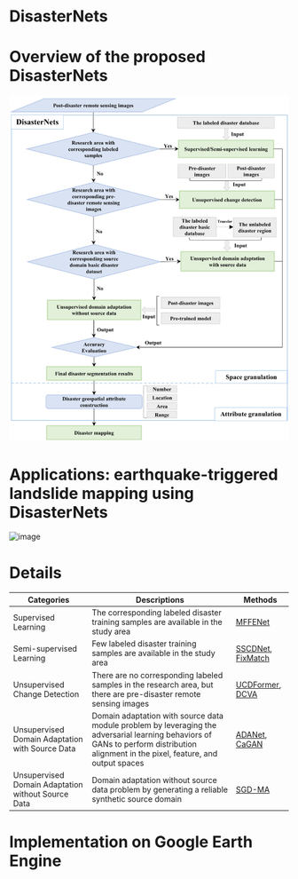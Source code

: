 # DisasterNets
# Overview of the proposed DisasterNets
![image](https://github.com/HydroPML/DisasterNets/blob/main/Figures/fig1.png)
# Applications: earthquake-triggered landslide mapping using DisasterNets
![image](https://github.com/HydroPML/DisasterNets/blob/main/Figures/fig2.png)
# Details
| Categories  | Descriptions | Methods |
| ------------- | ------------- | ------------- |
| Supervised Learning | The corresponding labeled disaster training samples are available in the study area  | [MFFENet](https://link.springer.com/article/10.1007/s10346-022-01847-1?awc=26429_1686916238_e947d0c7807a9c3dd12b0a292dd2461c&utm_medium=affiliate&utm_source=awin&utm_campaign=CONR_BOOKS_ECOM_DE_PHS) |
| Semi-supervised Learning  | Few  labeled disaster training samples are available in the study area | [SSCDNet](https://www.mdpi.com/2072-4292/14/11/2641), [FixMatch](https://github.com/google-research/fixmatch)  |
| Unsupervised Change Detection  |  There are no corresponding labeled samples in the research area, but there are pre-disaster remote sensing images | [UCDFormer](https://ieeexplore.ieee.org/abstract/document/10144178), [DCVA](https://github.com/sudipansaha/dcvaVHROptical)  |
| Unsupervised Domain Adaptation with Source Data | Domain adaptation with source data module problem by leveraging the adversarial learning behaviors of GANs to perform distribution alignment in the pixel, feature, and output spaces | [ADANet](https://link.springer.com/article/10.1007/s10346-022-01847-1?awc=26429_1686916238_e947d0c7807a9c3dd12b0a292dd2461c&utm_medium=affiliate&utm_source=awin&utm_campaign=CONR_BOOKS_ECOM_DE_PHS), [CaGAN](https://ieeexplore.ieee.org/abstract/document/9262039)  |
| Unsupervised Domain Adaptation without Source Data  | Domain adaptation without source data problem by generating a reliable synthetic source domain | [SGD-MA](https://ieeexplore.ieee.org/abstract/document/10043671)|
# Implementation on Google Earth Engine

